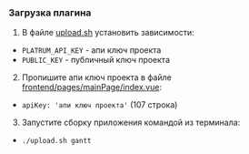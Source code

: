 ### Загрузка плагина

1. В файле [upload.sh](./upload.sh) установить зависимости:
  - `PLATRUM_API_KEY` - апи ключ проекта
  - `PUBLIC_KEY` - публичный ключ проекта
2. Пропишите апи ключ проекта в файле [frontend/pages/mainPage/index.vue](./frontend/pages/mainPage/index.vue):
  - ```apiKey: 'апи ключ проекта'``` (107 строка)
3. Запустите сборку приложения командой из терминала:
  - ```./upload.sh gantt```

